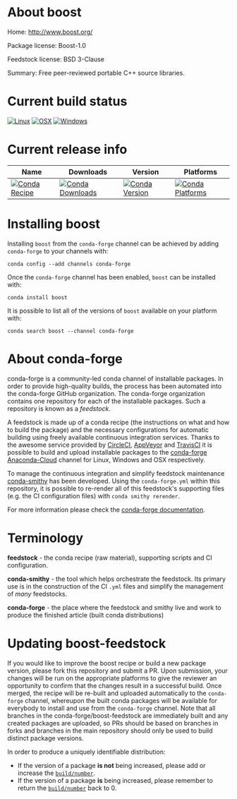 About boost
===========

Home: http://www.boost.org/

Package license: Boost-1.0

Feedstock license: BSD 3-Clause

Summary: Free peer-reviewed portable C++ source libraries.



Current build status
====================

[![Linux](https://img.shields.io/circleci/project/github/conda-forge/boost-feedstock/master.svg?label=Linux)](https://circleci.com/gh/conda-forge/boost-feedstock)
[![OSX](https://img.shields.io/travis/conda-forge/boost-feedstock/master.svg?label=macOS)](https://travis-ci.org/conda-forge/boost-feedstock)
[![Windows](https://img.shields.io/appveyor/ci/conda-forge/boost-feedstock/master.svg?label=Windows)](https://ci.appveyor.com/project/conda-forge/boost-feedstock/branch/master)

Current release info
====================

| Name | Downloads | Version | Platforms |
| --- | --- | --- | --- |
| [![Conda Recipe](https://img.shields.io/badge/recipe-boost-green.svg)](https://anaconda.org/conda-forge/boost) | [![Conda Downloads](https://img.shields.io/conda/dn/conda-forge/boost.svg)](https://anaconda.org/conda-forge/boost) | [![Conda Version](https://img.shields.io/conda/vn/conda-forge/boost.svg)](https://anaconda.org/conda-forge/boost) | [![Conda Platforms](https://img.shields.io/conda/pn/conda-forge/boost.svg)](https://anaconda.org/conda-forge/boost) |

Installing boost
================

Installing `boost` from the `conda-forge` channel can be achieved by adding `conda-forge` to your channels with:

```
conda config --add channels conda-forge
```

Once the `conda-forge` channel has been enabled, `boost` can be installed with:

```
conda install boost
```

It is possible to list all of the versions of `boost` available on your platform with:

```
conda search boost --channel conda-forge
```


About conda-forge
=================

conda-forge is a community-led conda channel of installable packages.
In order to provide high-quality builds, the process has been automated into the
conda-forge GitHub organization. The conda-forge organization contains one repository
for each of the installable packages. Such a repository is known as a *feedstock*.

A feedstock is made up of a conda recipe (the instructions on what and how to build
the package) and the necessary configurations for automatic building using freely
available continuous integration services. Thanks to the awesome service provided by
[CircleCI](https://circleci.com/), [AppVeyor](https://www.appveyor.com/)
and [TravisCI](https://travis-ci.org/) it is possible to build and upload installable
packages to the [conda-forge](https://anaconda.org/conda-forge)
[Anaconda-Cloud](https://anaconda.org/) channel for Linux, Windows and OSX respectively.

To manage the continuous integration and simplify feedstock maintenance
[conda-smithy](https://github.com/conda-forge/conda-smithy) has been developed.
Using the ``conda-forge.yml`` within this repository, it is possible to re-render all of
this feedstock's supporting files (e.g. the CI configuration files) with ``conda smithy rerender``.

For more information please check the [conda-forge documentation](https://conda-forge.org/docs/).

Terminology
===========

**feedstock** - the conda recipe (raw material), supporting scripts and CI configuration.

**conda-smithy** - the tool which helps orchestrate the feedstock.
                   Its primary use is in the construction of the CI ``.yml`` files
                   and simplify the management of *many* feedstocks.

**conda-forge** - the place where the feedstock and smithy live and work to
                  produce the finished article (built conda distributions)


Updating boost-feedstock
========================

If you would like to improve the boost recipe or build a new
package version, please fork this repository and submit a PR. Upon submission,
your changes will be run on the appropriate platforms to give the reviewer an
opportunity to confirm that the changes result in a successful build. Once
merged, the recipe will be re-built and uploaded automatically to the
`conda-forge` channel, whereupon the built conda packages will be available for
everybody to install and use from the `conda-forge` channel.
Note that all branches in the conda-forge/boost-feedstock are
immediately built and any created packages are uploaded, so PRs should be based
on branches in forks and branches in the main repository should only be used to
build distinct package versions.

In order to produce a uniquely identifiable distribution:
 * If the version of a package **is not** being increased, please add or increase
   the [``build/number``](https://conda.io/docs/user-guide/tasks/build-packages/define-metadata.html#build-number-and-string).
 * If the version of a package **is** being increased, please remember to return
   the [``build/number``](https://conda.io/docs/user-guide/tasks/build-packages/define-metadata.html#build-number-and-string)
   back to 0.
